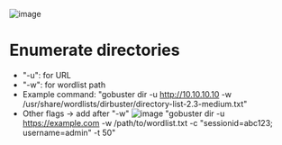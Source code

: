 ![image](https://github.com/ndmch3w/CyberSec/assets/130122471/02d2daf4-0da7-477d-95fa-ab7b166c50e3)


# Enumerate directories
- "-u": for URL
- "-w": for wordlist path
- Example command:
    "gobuster dir -u http://10.10.10.10 -w /usr/share/wordlists/dirbuster/directory-list-2.3-medium.txt"
- Other flags -> add after "-w"
    ![image](https://github.com/ndmch3w/CyberSec/assets/130122471/5a5d057c-c7f0-48f5-9b90-fd2d401834b1)
    "gobuster dir -u https://example.com -w /path/to/wordlist.txt -c "sessionid=abc123; username=admin" -t 50"
